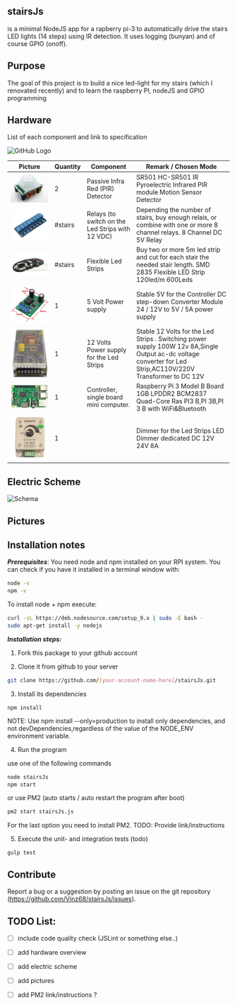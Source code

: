 ## stairsJs
is a minimal NodeJS app for a rapberry pi-3 to automatically drive the stairs LED lights (14 steps) using IR detection.
It uses logging (bunyan) and of course GPIO (onoff).

## Purpose 
The goal of this project is to build a nice led-light for my stairs (which I renovated recently) and to learn the raspberry PI, nodeJS and GPIO programming

## Hardware
List of each component and link to specification

![GitHub Logo](/images/logo.png)


| Picture 	| Quantity 	| Component | Remark / Chosen Mode 	|
|---	|---	|---	|---	|
| ![Component1](/doc/components/Components_files/Image01.png)   | 2 	| Passive Infra Red (PIR) Detector 	| SR501 HC-SR501 IR Pyroelectric Infrared PIR module Motion Sensor Detector	|
| ![Component2](/doc/components/Components_files/Image02.png) 	| #stairs 	|  Relays (to switch on the Led Strips with 12 VDC)	| Depending the number of stairs, buy enough relais, or combine with one or more 8 channel relays. 8 Channel DC 5V Relay	|
| ![Component3](/doc/components/Components_files/Image03.png) 	| #stairs 	| Flexible Led Strips 	| Buy two or more  5m led strip and cut for each stair the needed stair length. SMD 2835 Flexible LED Strip 120led/m 600Leds 	|
| ![Component4](/doc/components/Components_files/Image04.png) 	| 1 	| 5 Volt Power supply 	|  Stable 5V for the Controller DC step-down Converter Module 24 / 12V to 5V / 5A power supply	|
| ![Component5](/doc/components/Components_files/Image05.png) 	| 1 	|  12 Volts Power supply for the Led Strips	| Stable 12 Volts for the Led Strips . Switching power supply 100W 12v 8A,Single Output ac-dc voltage converter for Led Strip,AC110V/220V Transformer to DC 12V 	|
| ![Component6](/doc/components/Components_files/Image06.png) 	| 1 	| Controller, single board mini computer. 	| Raspberry Pi 3 Model B Board 1GB LPDDR2 BCM2837 Quad-Core Ras PI3 B,PI 3B,PI 3 B with WiFi&Bluetooth 	|
| ![Component7](/doc/components/Components_files/Image07.png) 	| 1	|  	|  Dimmer for the Led Strips LED Dimmer dedicated DC 12V 24V 8A	|

## Electric Scheme

![Schema](/doc/components/Components_files/Schema.png) 

## Pictures


## Installation notes

***Prerequisites***: You need node and npm installed on your RPI system. You can check if you have it installed in a terminal window with:

``` bash
node -v
npm -v
```

To install node + npm execute:
``` bash
curl -sL https://deb.nodesource.com/setup_9.x | sudo -E bash -
sudo apt-get install -y nodejs
```

***Installation steps:***

1. Fork this package to your github account


2. Clone it from github to your server 
``` bash
git clone https://github.com/[your-account-name-here]/stairsJs.git
```


3. Install its dependencies 
```
npm install
```
NOTE: Use npm install --only=production to install only dependencies, and not devDependencies,regardless of the value of the NODE_ENV environment variable.


4. Run the program

use one of the following commands
``` bash
node stairsJs
npm start
```
or use PM2 (auto starts / auto restart the program after boot)
``` bash
pm2 start stairsJs.js
```
For the last option you need to install PM2. TODO: Provide link/instructions


5. Execute the unit- and integration tests (todo)
```
gulp test
```

## Contribute

Report a bug or a suggestion by posting an issue on the git repository (https://github.com/Vinz68/stairsJs/issues).

 
## TODO List:
 - [ ] include code quality check (JSLint or something else..)     
 - [ ] add hardware overview
 - [ ] add electric scheme
 - [ ] add pictures
 - [ ] add PM2 link/instructions ?

 




